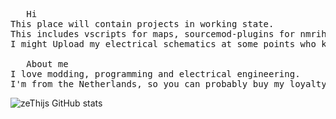<pre>   Hi 
This place will contain projects in working state. 
This includes vscripts for maps, sourcemod-plugins for nmrih, python tools and c# programs. 
I might Upload my electrical schematics at some points who knows 

   About me
I love modding, programming and electrical engineering. 
I'm from the Netherlands, so you can probably buy my loyalty with cheese or clogs.
</pre>
![zeThijs GitHub stats](https://github-readme-stats.vercel.app/api?username=zeThijs&show_icons=true&theme=gruvbox)
